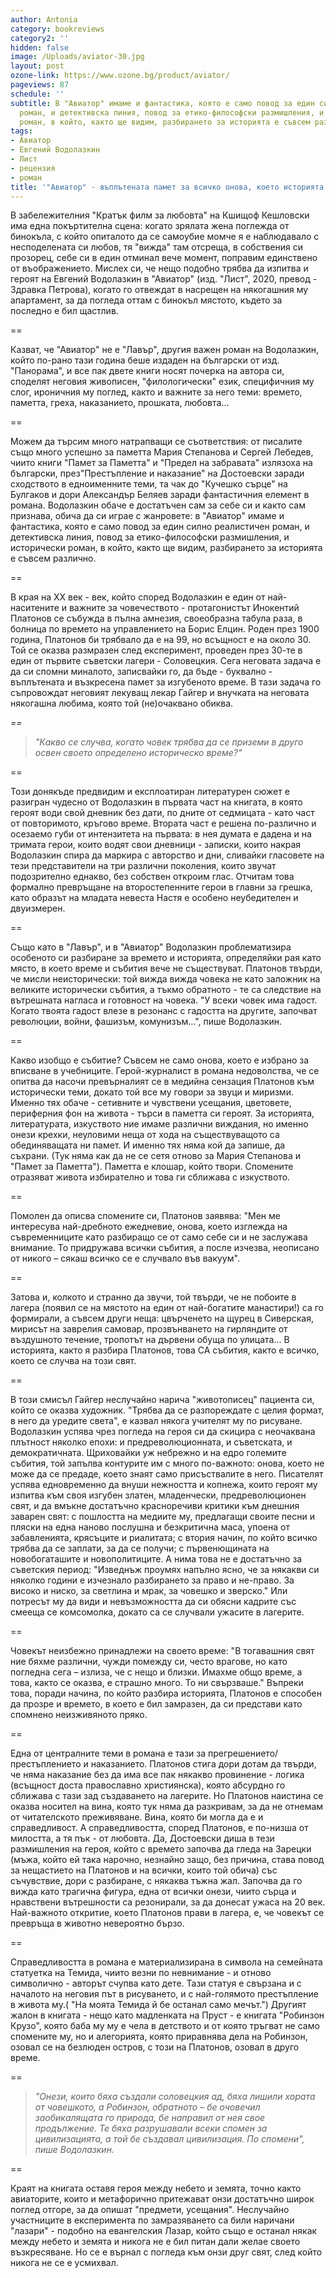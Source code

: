 ```yaml
---
author: Antonia
category: bookreviews
category2: ''
hidden: false
image: /Uploads/aviator-30.jpg
layout: post
ozone-link: https://www.ozone.bg/product/aviator/
pageviews: 87
schedule: ''
subtitle: В "Авиатор" имаме и фантастика, която е само повод за един силно реалистичен
  роман, и детективска линия, повод за етико-философски размишления, и исторически
  роман, в който, както ще видим, разбирането за историята е съвсем различно
tags:
- Авиатор
- Евгений Водолазкин
- Лист
- рецензия
- роман
title: '"Авиатор" - въплътената памет за всичко онова, което историята не вписва'
---
```


В забележителния "Кратък филм за любовта" на Кшищоф Кешловски има една покъртителна сцена: когато зрялата жена поглежда от бинокъла, с който опиталото да се самоубие момче я е наблюдавало с несподелената си любов, тя "вижда" там отсреща, в собствения си прозорец, себе си в един отминал вече момент, поправим единствено от въображението. Мислех си, че нещо подобно трябва да изпитва и героят на Евгений Водолазкин в "Авиатор" (изд. "Лист", 2020, превод - Здравка Петрова), когато го отвеждат в насрещен на някогашния му апартамент, за да погледа оттам с бинокъл мястото, където за последно е бил щастлив.

\==

Казват, че "Авиатор" не е "Лавър", другия важен роман на Водолазкин, който по-рано тази година беше издаден на български от изд. "Панорама", и все пак двете книги носят почерка на автора си, споделят неговия живописен, "филологически" език, специфичния му слог, ироничния му поглед, както и важните за него теми: времето, паметта, греха, наказанието, прошката, любовта...

\==

Можем да търсим много натрапващи се съответствия: от писалите също много успешно за паметта Мария Степанова и Сергей Лебедев, чиито книги "Памет за Паметта" и "Предел на забравата" излязоха на български, през"Престъпление и наказание" на Достоевски заради сходството в едноименните теми, та чак до "Кучешко сърце" на Булгаков и дори Александър Беляев заради фантастичния елемент в романа. Водолазкин обаче е достатъчен сам за себе си и както сам признава, обича да си играе с жанровете: в "Авиатор" имаме и фантастика, която е само повод за един силно реалистичен роман, и детективска линия, повод за етико-философски размишления, и исторически роман, в който, както ще видим, разбирането за историята е съвсем различно.

\==

В края на XX век - век, който според Водолазкин е един от най-наситените и важните за човечеството - протагонистът Инокентий Платонов се събужда в пълна амнезия, своеобразна табула раза, в болница по времето на управлението на Борис Елцин. Роден през 1900 година, Платонов би трябвало да е на 99, но всъщност е на около 30. Той се оказва размразен след експеримент, проведен през 30-те в един от първите съветски лагери - Соловецкия. Сега неговата задача е да си спомни миналото, записвайки го, да бъде - буквално - въплътената и възкресена памет за изгубеното време. В тази задача го съпровождат неговият лекуващ лекар Гайгер и внучката на неговата някогашна любима, която той (не)очаквано обиква.

*\==*

> *"Какво се случва, когато човек трябва да се приземи в друго освен своето определено историческо време?"*

\==

Този донякъде предвидим и експлоатиран литературен сюжет е разигран чудесно от Водолазкин в първата част на книгата, в която героят води свой дневник без дати, по дните от седмицата - като част от повторимото, кръгово време. Втората част е решена по-различно и осезаемо губи от интензитета на първата: в нея думата е дадена и на тримата герои, които водят свои дневници - записки, които накрая Водолазкин спира да маркира с авторство и дни, сливайки гласовете на тези представители на три различни поколения, които звучат подозрително еднакво, без собствен откроим глас. Отчитам това формално превръщане на второстепенните герои в главни за грешка, като образът на младата невеста Настя е особено неубедителен и двуизмерен.

\==

Също като в "Лавър", и в "Авиатор" Водолазкин проблематизира особеното си разбиране за времето и историята, определяйки рая като място, в което време и събития вече не съществуват. Платонов твърди, че мисли неисторически: той вижда вижда човека не като заложник на великите исторически събития, а тъкмо обратното - те са следствие на вътрешната нагласа и готовност на човека. "У всеки човек има гадост. Когато твоята гадост влезе в резонанс с гадостта на другите, започват революции, войни, фашизъм, комунизъм…", пише Водолазкин.

\==

Какво изобщо е събитие? Съвсем не само онова, което е избрано за вписване в учебниците. Герой-журналист в романа недоволства, че се опитва да насочи превърналият се в медийна сензация Платонов към исторически теми, докато той все му говори за звуци и миризми. Именно тях обаче - сетивните и чувствени усещания, цветовете, периферния фон на живота - търси в паметта си героят. За историята, литературата, изкуството ние имаме различни виждания, но именно онези крехки, неуловими неща от хода на съществуващото са обединяващата ни памет. И именно тях няма кой да запише, да съхрани. (Тук няма как да не се сетя отново за Мария Степанова и "Памет за Паметта"). Паметта е клошар, който твори. Спомените отразяват живота избирателно и това ги сближава с изкуството.

\==

Помолен да описва спомените си, Платонов заявява: "Мен ме интересува най-дребното ежедневие, онова, което изглежда на съвременниците като разбиращо се от само себе си и не заслужава внимание. То придружава всички събития, а после изчезва, неописано от никого – сякаш всичко се е случвало във вакуум".

\==

Затова и, колкото и странно да звучи, той твърди, че не побоите в лагера (появил се на мястото на един от най-богатите манастири!) са го формирали, а съвсем други неща: цвърченето на щурец в Сиверская, мирисът на заврелия самовар, прозвънването на гирляндите от въздушното течение, тропотът на дървени обуща по улицата... В историята, както я разбира Платонов, това СА събития, както е всичко, което се случва на този свят.

\==

В този смисъл Гайгер неслучайно нарича "животописец" пациента си, който се оказва художник. "Трябва да се разпореждате с целия формат, в него да уредите света", е казвал някога учителят му по рисуване. Водолазкин успява чрез погледа на героя си да скицира с неочаквана плътност няколко епохи: и предреволюционната, и съветската, и демократичната. Щриховайки уж небрежно и на едро големите събития, той запълва контурите им с много по-важното: онова, което не може да се предаде, което знаят само присъствалите в него. Писателят успява едновременно да внуши нежността и копнежа, които героят му изпитва към своя изгубен златен, младенчески, предреволюционен свят, и да вмъкне достатъчно красноречиви критики към днешния заварен свят: с пошлостта на медиите му, предлагащи своите песни и пляски на една наново послушна и безкритична маса, упоена от забавленията, крясъците и риалитата; с втория начин, по който всичко трябва да се заплати, за да се получи; с първенющината на новобогаташите и новополитиците. А нима това не е достатъчно за съветския период: "Изведнъж проумях напълно ясно, че за някакви си няколко години е изчезнало разбирането за право и не-право. За високо и ниско, за светлина и мрак, за човешко и зверско." Или потресът му да види и невъзможността да си обясни кадрите със смееща се комсомолка, докато са се случвали ужасите в лагерите.

\==

Човекът неизбежно принадлежи на своето време: "В тогавашния свят ние бяхме различни, чужди помежду си, често врагове, но като погледна сега – излиза, че с нещо и близки. Имахме общо време, а това, както се оказва, е страшно много. То ни свързваше." Въпреки това, поради начина, по който разбира историята, Платонов е способен да прозре и времето, в което е бил замразен, да си представи като спомнено неизживяното пряко.

\==

Една от централните теми в романа е тази за прегрешението/престъплението и наказанието. Платонов стига дори дотам да твърди, че няма наказание без да има все пак някакво провинение - логика (всъщност доста православно християнска), която абсурдно го сближава с тази зад създаването на лагерите. Но Платонов наистина се оказва носител на вина, която тук няма да разкривам, за да не отнемам от читателското преживяване. Вина, която би могла да е и справедливост. А справедливостта, според Платонов, е по-низша от милостта, а тя пък - от любовта. Да, Достоевски диша в тези размишления на героя, който с времето започва да гледа на Зарецки (мъжа, който ей така нарочно, незнайно защо, без причина, става повод за нещастието на Платонов и на всички, които той обича) със съчувствие, дори с разбиране, с някаква тъжна жал. Започва да го вижда като трагична фигура, една от всички онези, чиито сърца и нравствени вътрешности са резонирали, за да донесат ужаса на 20 век. Най-важното откритие, което Платонов прави в лагера, е, че човекът се превръща в животно невероятно бързо.

\==

Справедливостта в романа е материализирана в символа на семейната статуетка на Темида, чиито везни по невнимание - и отново символично - авторът счупва като дете. Тази статуя е свързана и с началото на неговия път в рисуването, и с най-голямото престъпление в живота му.( "На моята Темида й бе останал само мечът.") Другият жалон в книгата - нещо като мадленката на Пруст - е книгата "Робинзон Крузо", която баба му му е чела в детството и от която тръгват не само спомените му, но и алегорията, която приравнява дела на Робинзон, озовал се на безлюден остров, с този на Платонов, озовал в друго време.

\==

> *"Онези, които бяха създали соловецкия ад, бяха лишили хората от човешкото, а Робинзон, обратното – бе очовечил заобикалящата го природа, бе направил от нея свое продължение. Те бяха разрушавали всеки спомен за цивилизацията, а той бе създавал цивилизация. По спомени", пише Водолазкин.*

\==

Краят на книгата оставя героя между небето и земята, точно както авиаторите, които и метафорично притежават онзи достатъчно широк поглед отгоре, за да опишат "предмети, усещания". Неслучайно участниците в експеримента по замразяването са били наричани "лазари" - подобно на евангелския Лазар, който също е останал някак между небето и земята и никога не е бил питан дали желае своето възкресяване. Но се е върнал с погледа към онзи друг свят, след който никога не се е усмихвал.